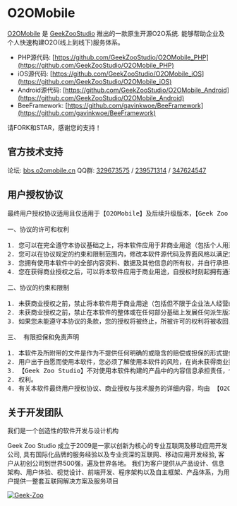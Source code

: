 O2OMobile
================

[O2OMobile](http://www.o2omobile.cn) 是 [GeekZooStudio](http://www.geek-zoo.com) 推出的一款原生开源O2O系统. 能够帮助企业及个人快速构建O2O(线上到线下)服务体系。

* PHP源代码: [https://github.com/GeekZooStudio/O2OMobile_PHP](https://github.com/GeekZooStudio/O2OMobile_PHP)
* iOS源代码: [https://github.com/GeekZooStudio/O2OMobile_iOS](https://github.com/GeekZooStudio/O2OMobile_iOS)
* Android源代码: [https://github.com/GeekZooStudio/O2OMobile_Android](https://github.com/GeekZooStudio/O2OMobile_Android)
* BeeFramework: [https://github.com/gavinkwoe/BeeFramework](https://github.com/gavinkwoe/BeeFramework)

请FORK和STAR，感谢您的支持！

## 官方技术支持

论坛: [bbs.o2omobile.cn](http://bbs.o2omobile.cn)
QQ群: [329673575](329673575) / [239571314](239571314) / [347624547](347624547)

## 用户授权协议

<pre>
最终用户授权协议适用且仅适用于【O2OMobile】及后续升级版本，【Geek Zoo Studio】 团队拥有对本授权协议的最终解释权。

一、协议的许可和权利

1. 您可以在完全遵守本协议基础之上，将本软件应用于非商业用途（包括个人用途：不具备法人资格的自然人，以个人名义从事电子商务活动；非盈利性用途：从事非盈利活动的商业机构及非盈利性组织，将本软件用且仅用于产品演示、展示，而非买卖或盈利的运营活动等；)
2. 您可以在协议规定的约束和限制范围内，修改本软件源代码及界面风格以满足您对该产品的需求。
3. 您拥有使用本软件中的全部内容资料、数据及其他信息的所有权，并自行承担与其相关的法律义务。
4. 您在获得商业授权之后，可以将本软件应用于商业用途，自授权时刻起拥有通过指定的方式及期限内获得指定范围内的技术支持服务。

二、协议的约束和限制

1. 未获商业授权之前，禁止将本软件用于商业用途（包括但不限于企业法人经营的移动端产品、经营性移动端产品以及以盈利为目的或实现盈利移动端产品）。
2. 未获商业授权之前，禁止在本软件的整体或在任何部分基础上发展任何派生版本、修改版本或第三方版本用于重新开发。
3. 如果您未能遵守本协议的条款，您的授权将被终止，所被许可的权利将被收回，并承担相应法律责任。

三、 有限担保和免责声明

1. 本软件及所附带的文件是作为不提供任何明确的或隐含的赔偿或担保的形式提供的。
2. 用户出于自愿而使用本软件，您必须了解使用本软件的风险，在尚未获得商业授权之前，我们不承诺提供任何形式的技术支持、使用担保，也不承担任何因使用本软件而产生问题的相关4. 责任。
3. 【Geek Zoo Studio】不对使用本软件构建的产品中的内容信息承担责任，但在不侵犯用户隐私信息的前提下，保留以任何方式获取用户信息及商品息的
2. 权利。
4. 有关本软件最终用户授权协议、商业授权与技术服务的详细内容，均由 【O2OMobile】官方网站独家提供。 【Geek Zoo Studio】拥有在不事先通知的情况下，修改授权协议的权力，修改后的协议对改变之日起的新授权用户生效。电子文本形式的授权协议如同双方书面签署的协议一样，具有完全的和等同的法律效力。您一旦开始修改、安装或使用 本软件，即被视为完全理解并接受本协议的各项条款，在享有上述条款授予的权力的同时，受到相关的约束和限制。协议许可范围以外的行为，将直接违反本授权协议并构成侵权，我们有权随时终止授权，责令停止损害，并保留追究相关责任的权力。
</pre>

## 关于开发团队

我们是一个创造性的软件开发与设计机构

Geek Zoo Studio 成立于2009是一家以创新为核心的专业互联网及移动应用开发公司, 具有国际化品牌的服务经验以及专业资深的互联网、移动应用开发经验, 客户从初创公司到世界500强，遍及世界各地。 我们为客户提供从产品设计、信息架构、用户体验、视觉设计、前端开发、程序架构以及自主框架、产品体系，为用户提供一整套互联网解决方案及服务项目

[![Geek-Zoo](http://www.o2omobile.cn/img/mockup.png)](http://www.geek-zoo.com)
